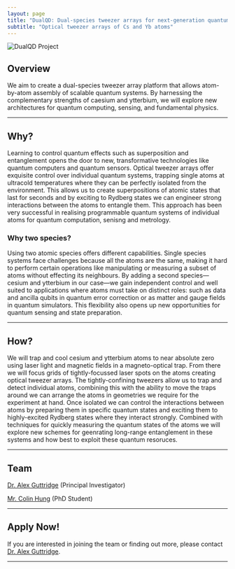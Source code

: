 ```yaml
---
layout: page
title: "DualQD: Dual-species tweezer arrays for next-generation quantum devices"
subtitle: "Optical tweezer arrays of Cs and Yb atoms"
---
```


![DualQD Project](/DualQD/DualQD_2.png)

## Overview

We aim to create a dual-species tweezer array platform that allows atom-by-atom assembly of scalable quantum systems. By harnessing the complementary strengths of caesium and ytterbium, we will explore new architectures for quantum computing, sensing, and fundamental physics.

---

## Why?

Learning to control quantum effects such as superposition and entanglement opens the door to new, transformative technologies like quantum computers and quantum sensors. Optical tweezer arrays offer exquisite control over individual quantum systems, trapping single atoms at ultracold temperatures where they can be perfectly isolated from the environment. This allows us to create superpositions of atomic states that last for seconds and by exciting to Rydberg states we can engineer strong interactions between the atoms to entangle them. This approach has been very successful in realising programmable quantum systems of individual atoms for quantum computation, senisng and metrology.  

### Why two species?

Using two atomic species offers different capabilities. Single species systems face challenges because all the atoms are the same, making it hard to perform certain operations like manipulating or measuring a subset of atoms without effecting its neighbours. By adding a second species—cesium and ytterbium in our case—we gain independent control and well suited to applications where atoms must take on distinct roles: such as data and ancilla qubits in quantum error correction or as matter and gauge fields in quantum simulators. This flexibility also opens up new opportunities for quantum sensing and state preparation. 


---

## How?

We will trap and cool cesium and ytterbium atoms to near absolute zero using laser light and magnetic fields in a magneto-optical trap.
From there we will focus grids of tightly-focussed laser spots on the atoms creating optical tweezer arrays. The tightly-confining tweezers allow us to trap and detect individual atoms, combining this with the ability to move the traps around we can arrange the atoms in geometries we require for the experiment at hand.
Once isolated we can control the interactions between atoms by preparing them in specific quantum states and exciting them to highly-excited Rydberg states where they interact strongly. Combined with techniques for quickly measuring the quantum states of the atoms we will explore new schemes for geenrating long-range entanglement in these systems and how best to exploit these quantum resoruces.

---

## Team

[Dr. Alex Guttridge](/members/current/guttridge.md) (Principal Investigator) 

[Mr. Colin Hung](https://www.durham.ac.uk/staff/colin-l-hung/) (PhD Student)

---

## Apply Now!
If you are interested in joining the team or finding out more, please contact [Dr. Alex Guttridge](mailto:alexander.guttridge@durham.ac.uk).

---

